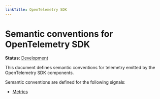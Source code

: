 ```yaml
---
linkTitle: OpenTelemetry SDK
---
```


# Semantic conventions for OpenTelemetry SDK

**Status**: [Development][DocumentStatus]

This document defines semantic conventions for telemetry emitted by the OpenTelemetry SDK components.

Semantic conventions are defined for the following signals:

* [Metrics](sdk-metrics.md)

[DocumentStatus]: https://opentelemetry.io/docs/specs/otel/document-status
